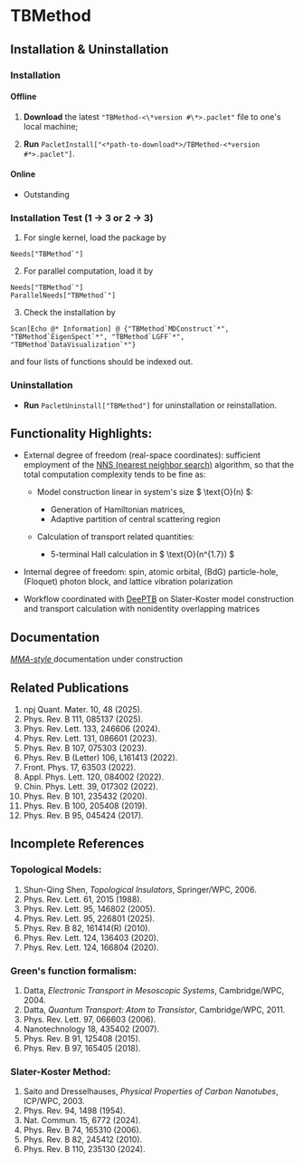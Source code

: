 # TBMethod

## Installation & Uninstallation

### Installation

#### Offline

1.  **Download** the latest `"TBMethod-<\*version #\*>.paclet"` file to one's local machine;

2.  **Run** `PacletInstall["<*path-to-download*>/TBMethod-<*version #*>.paclet"]`.

#### Online

- Outstanding

<!--
**Run** `PacletInstall["https://github.com/AlexanderZ11234/TBMethod/releases/download/0.2.1/TBMethod-0.2.1.paclet"]`
-->

### Installation Test (1 → 3 or 2 → 3)

1. For single kernel, load the package by

<!---->

    Needs["TBMethod`"]

2. For parallel computation, load it by

<!---->

    Needs["TBMethod`"]
    ParallelNeeds["TBMethod`"]

3. Check the installation by

<!---->

    Scan[Echo @* Information] @ {"TBMethod`MDConstruct`*", "TBMethod`EigenSpect`*", "TBMethod`LGFF`*", "TBMethod`DataVisualization`*"}

and four lists of functions should be indexed out.

### Uninstallation

- **Run** `PacletUninstall["TBMethod"]` for uninstallation or reinstallation.

## Functionality Highlights:

- External degree of freedom (real-space coordinates): sufficient employment of the [NNS (nearest neighbor search)](https://en.wikipedia.org/wiki/Nearest_neighbor_search) algorithm, so that the total computation complexity tends to be fine as:
    - Model construction linear in system's size $ \text{O}(n) $:
        - Generation of Hamiltonian matrices,
        - Adaptive partition of central scattering region

    - Calculation of transport related quantities:
        - 5-terminal Hall calculation in $ \text{O}(n^{1.7}) $

- Internal degree of freedom: spin, atomic orbital, (BdG) particle-hole, (Floquet) photon block, and lattice vibration polarization

- Workflow coordinated with [DeePTB](https://github.com/deepmodeling/DeePTB) on Slater-Koster model construction and transport calculation with nonidentity overlapping matrices

## Documentation

<a href="#" class="magic-button" title="Onsite testable"> _MMA-style_ </a> documentation under construction

## Related Publications

1. npj Quant. Mater. 10, 48 (2025).
1. Phys. Rev. B 111, 085137 (2025).
1. Phys. Rev. Lett. 133, 246606 (2024).
1. Phys. Rev. Lett. 131, 086601 (2023).
1. Phys. Rev. B 107, 075303 (2023).
1. Phys. Rev. B (Letter) 106, L161413 (2022).
1. Front. Phys. 17, 63503 (2022).
1. Appl. Phys. Lett. 120, 084002 (2022).
1. Chin. Phys. Lett. 39, 017302 (2022).
1. Phys. Rev. B 101, 235432 (2020).
1. Phys. Rev. B 100, 205408 (2019).
1. Phys. Rev. B 95, 045424 (2017).



## Incomplete References

### Topological Models:
1. Shun-Qing Shen, _Topological Insulators_, Springer/WPC, 2006.
1. Phys. Rev. Lett. 61, 2015 (1988).
1. Phys. Rev. Lett. 95, 146802 (2005).
1. Phys. Rev. Lett. 95, 226801 (2025).
1. Phys. Rev. B 82, 161414(R) (2010).
1. Phys. Rev. Lett. 124, 136403 (2020).
1. Phys. Rev. Lett. 124, 166804 (2020).

### Green's function formalism:
1. Datta, _Electronic Transport in Mesoscopic Systems_, Cambridge/WPC, 2004.
1. Datta, _Quantum Transport: Atom to Transistor_, Cambridge/WPC, 2011.
1. Phys. Rev. Lett. 97, 066603 (2006).
1. Nanotechnology 18, 435402 (2007).
1. Phys. Rev. B 91, 125408 (2015).
1. Phys. Rev. B 97, 165405 (2018).

### Slater-Koster Method:
1. Saito and Dresselhauses, _Physical Properties of Carbon Nanotubes_, ICP/WPC, 2003.
1. Phys. Rev. 94, 1498 (1954).
1. Nat. Commun. 15, 6772 (2024).
1. Phys. Rev. B 74, 165310 (2006).
1. Phys. Rev. B 82, 245412 (2010).
1. Phys. Rev. B 110, 235130 (2024). 

